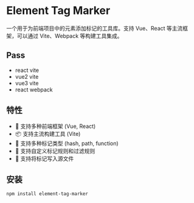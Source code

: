 <!--
 * @Date: 2025-01-21 16:11:04
 * @LastEditors: xiaoshan
 * @LastEditTime: 2025-02-05 17:05:23
 * @FilePath: /element-tag-marker/readme.md
-->

# Element Tag Marker

一个用于为前端项目中的元素添加标记的工具库。支持 Vue、React 等主流框架，可以通过 Vite、Webpack 等构建工具集成。

## Pass

* react vite
* vue2 vite
* vue3 vite
* react webpack

## 特性

- 🚀 支持多种前端框架 (Vue, React)
- 📦 支持主流构建工具 (Vite)
- 🎨 支持多种标记类型 (hash, path, function)
- 🔧 支持自定义标记规则和过滤规则
- 📝 支持将标记写入源文件

## 安装

```bash
npm install element-tag-marker
```

